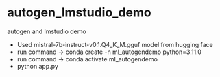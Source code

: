 # autogen_lmstudio_demo
autogen and lmstudio demo

- Used mistral-7b-instruct-v0.1.Q4_K_M.gguf model from hugging face
- run command -> conda create -n ml_autogendemo python=3.11.0
- run command -> conda activate ml_autogendemo
- python app.py
